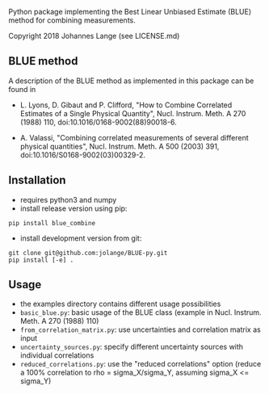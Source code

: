 Python package implementing the Best Linear Unbiased Estimate (BLUE) method for combining measurements.

Copyright 2018 Johannes Lange (see LICENSE.md)


## BLUE method

A description of the BLUE method as implemented in this package can be found in

- L. Lyons, D. Gibaut and P. Clifford,
  "How to Combine Correlated Estimates of a Single Physical Quantity",
  Nucl. Instrum. Meth. A 270 (1988) 110,
  doi:10.1016/0168-9002(88)90018-6.

- A. Valassi,
  "Combining correlated measurements of several different physical quantities",
  Nucl. Instrum. Meth. A 500 (2003) 391,
  doi:10.1016/S0168-9002(03)00329-2.

## Installation
- requires python3 and numpy
- install release version using pip:
```
pip install blue_combine
```

- install development version from git:
```
git clone git@github.com:jolange/BLUE-py.git
pip install [-e] .
```

## Usage
- the examples directory contains different usage possibilities
- `basic_blue.py`: basic usage of the BLUE class (example in Nucl. Instrum. Meth. A 270 (1988) 110)
- `from_correlation_matrix.py`: use uncertainties and correlation matrix as input
- `uncertainty_sources.py`: specify different uncertainty sources with individual correlations
- `reduced_correlations.py`: use the "reduced correlations" option
  (reduce a 100% correlation to rho = sigma_X/sigma_Y, assuming sigma_X <= sigma_Y)
